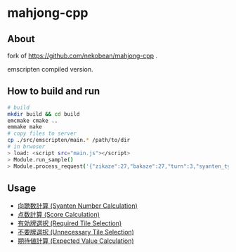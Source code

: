 # mahjong-cpp

## About

fork of https://github.com/nekobean/mahjong-cpp .

emscripten compiled version.

## How to build and run

```bash
# build
mkdir build && cd build
emcmake cmake ..
emmake make
# copy files to server
cp ./src/emscripten/main.* /path/to/dir
# in brwoser
> load: <script src="main.js"></script>
> Module.run_sample()
> Module.process_request('{"zikaze":27,"bakaze":27,"turn":3,"syanten_type":1,"dora_indicators":[27],"flag":63,"hand_tiles":[0,34,6,9,11,12,13,35,13,17,20,23,24,25],"melded_blocks":[], "kawa":[], "tsumo":0}')
```

## Usage

* [向聴数計算 (Syanten Number Calculation)](src/samples/sample_calculate_syanten.cpp)
* [点数計算 (Score Calculation)](src/samples/sample_calculate_score.cpp)
* [有効牌選択 (Required Tile Selection)](src/samples/sample_required_tile_selector.cpp)
* [不要牌選択 (Unnecessary Tile Selection)](src/samples/sample_unnecessary_tile_selector.cpp)
* [期待値計算 (Expected Value Calculation)](src/samples/sample_calculate_expexted_value.cpp)
